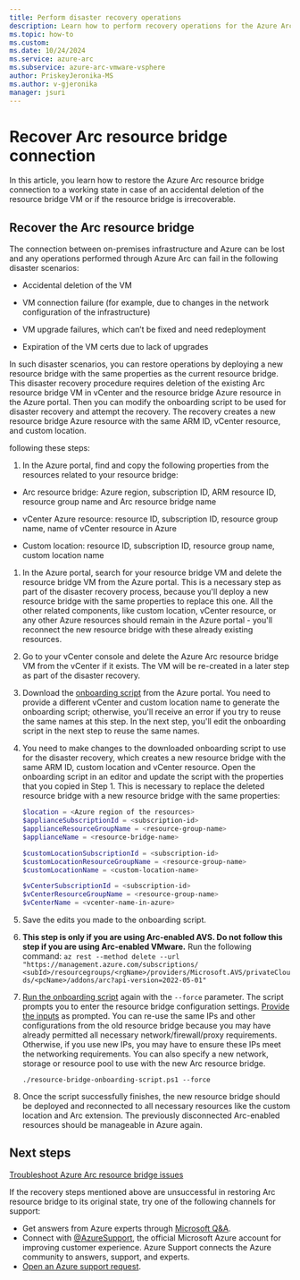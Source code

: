 ```yaml
---
title: Perform disaster recovery operations
description: Learn how to perform recovery operations for the Azure Arc resource bridge VM in Azure Arc-enabled VMware vSphere disaster scenarios.
ms.topic: how-to 
ms.custom:
ms.date: 10/24/2024
ms.service: azure-arc
ms.subservice: azure-arc-vmware-vsphere
author: PriskeyJeronika-MS
ms.author: v-gjeronika
manager: jsuri
---
```


# Recover Arc resource bridge connection

In this article, you learn how to restore the Azure Arc resource bridge connection to a working state in case of an accidental deletion of the resource bridge VM or if the resource bridge is irrecoverable.

## Recover the Arc resource bridge

The connection between on-premises infrastructure and Azure can be lost and any operations performed through Azure Arc can fail in the following disaster scenarios:

- Accidental deletion of the VM
- VM connection failure (for example, due to changes in the network configuration of the infrastructure)
- VM upgrade failures, which can’t be fixed and need redeployment

- Expiration of the VM certs due to lack of upgrades

In such disaster scenarios, you can restore operations by deploying a new resource bridge with the same properties as the current resource bridge. This disaster recovery procedure requires deletion of the existing Arc resource bridge VM in vCenter and the resource bridge Azure resource in the Azure portal. Then you can modify the onboarding script to be used for disaster recovery and attempt the recovery. The recovery creates a new resource bridge Azure resource with the same ARM ID, vCenter resource, and custom location.

 following these steps:

1. In the Azure portal, find and copy the following properties from the resources related to your resource bridge: 

- Arc resource bridge: Azure region, subscription ID, ARM resource ID, resource group name and Arc resource bridge name

- vCenter Azure resource: resource ID, subscription ID, resource group name, name of vCenter resource in Azure

- Custom location: resource ID, subscription ID, resource group name, custom location name

1. In the Azure portal, search for your resource bridge VM and delete the resource bridge VM from the Azure portal. This is a necessary step as part of the disaster recovery process, because you'll deploy a new resource bridge with the same properties to replace this one. All the other related components, like custom location, vCenter resource, or any other Azure resources should remain in the Azure portal - you'll reconnect the new resource bridge with these already existing resources. 

1. Go to your vCenter console and delete the Azure Arc resource bridge VM from the vCenter if it exists. The VM will be re-created in a later step as part of the disaster recovery.

1. Download the [onboarding script](../vmware-vsphere/quick-start-connect-vcenter-to-arc-using-script.md#download-the-onboarding-script) from the Azure portal. You need to provide a different vCenter and custom location name to generate the onboarding script; otherwise, you'll receive an error if you try to reuse the same names at this step. In the next step, you'll edit the onboarding script in the next step to reuse the same names.

1. You need to make changes to the downloaded onboarding script to use for the disaster recovery, which creates a new resource bridge with the same ARM ID, custom location and vCenter resource. Open the onboarding script in an editor and update the script with the properties that you copied in Step 1. This is necessary to replace the deleted resource bridge with a new resource bridge with the same properties:

    ```powershell
   $location = <Azure region of the resources>
   $applianceSubscriptionId = <subscription-id>
   $applianceResourceGroupName = <resource-group-name>
   $applianceName = <resource-bridge-name>
   
   $customLocationSubscriptionId = <subscription-id>
   $customLocationResourceGroupName = <resource-group-name>
   $customLocationName = <custom-location-name>
   
   $vCenterSubscriptionId = <subscription-id>
   $vCenterResourceGroupName = <resource-group-name>
   $vCenterName = <vcenter-name-in-azure>
    ```
    
1. Save the edits you made to the onboarding script. 

1. **This step is only if you are using Arc-enabled AVS. Do not follow this step if you are using Arc-enabled VMware.** Run the following command: `az rest --method delete --url  "https://management.azure.com/subscriptions/ <subId>/resourcegroups/<rgName>/providers/Microsoft.AVS/privateClouds/<pcName>/addons/arc?api-version=2022-05-01"`  
 

1. [Run the onboarding script](../vmware-vsphere/quick-start-connect-vcenter-to-arc-using-script.md#run-the-script) again with the `--force` parameter. The script prompts you to enter the resource bridge configuration settings. [Provide the inputs](../vmware-vsphere/quick-start-connect-vcenter-to-arc-using-script.md#inputs-for-the-script) as prompted. You can re-use the same IPs and other configurations from the old resource bridge because you may have already permitted all necessary network/firewall/proxy requirements. Otherwise, if you use new IPs, you may have to ensure these IPs meet the networking requirements. You can also specify a new network, storage or resource pool to use with the new Arc resource bridge.

    ``` powershell-interactive
   ./resource-bridge-onboarding-script.ps1 --force
    ```
    
1. Once the script successfully finishes, the new resource bridge should be deployed and reconnected to all necessary resources like the custom location and Arc extension. The previously disconnected Arc-enabled resources should be manageable in Azure again.

## Next steps

[Troubleshoot Azure Arc resource bridge issues](../resource-bridge/troubleshoot-resource-bridge.md)

If the recovery steps mentioned above are unsuccessful in restoring Arc resource bridge to its original state, try one of the following channels for support:

- Get answers from Azure experts through [Microsoft Q&A](/answers/topics/azure-arc.html).
- Connect with [@AzureSupport](https://x.com/azuresupport), the official Microsoft Azure account for improving customer experience. Azure Support connects the Azure community to answers, support, and experts.
- [Open an Azure support request](../../azure-portal/supportability/how-to-create-azure-support-request.md).
